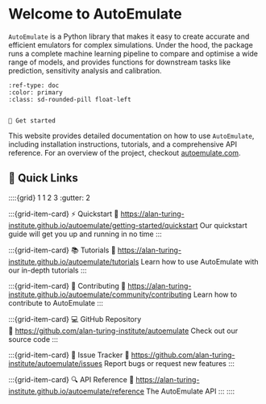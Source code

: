# Welcome to AutoEmulate

`AutoEmulate` is a Python library that makes it easy to create accurate and efficient emulators for complex simulations. Under the hood, the package runs a complete machine learning pipeline to compare and optimise a wide range of models, and provides functions for downstream tasks like prediction, sensitivity analysis and calibration.

```{button-ref} getting-started/index
:ref-type: doc
:color: primary
:class: sd-rounded-pill float-left


🚀 Get started
```

This website provides detailed documentation on how to use `AutoEmulate`, including installation instructions, tutorials, and a comprehensive API reference.
For an overview of the project, checkout [autoemulate.com](https://autoemulate.com).

## 🔗 Quick Links

::::{grid} 1 1 2 3
:gutter: 2

:::{grid-item-card} ⚡ Quickstart
:link: https://alan-turing-institute.github.io/autoemulate/getting-started/quickstart
Our quickstart guide will get you up and running in no time
:::

:::{grid-item-card} 📚 Tutorials
:link: https://alan-turing-institute.github.io/autoemulate/tutorials
Learn how to use AutoEmulate with our in-depth tutorials
:::

:::{grid-item-card} 👥 Contributing
:link: https://alan-turing-institute.github.io/autoemulate/community/contributing
Learn how to contribute to AutoEmulate
:::

:::{grid-item-card} 💻 GitHub Repository  
:link: https://github.com/alan-turing-institute/autoemulate
Check out our source code
:::

:::{grid-item-card} 🐛 Issue Tracker
:link: https://github.com/alan-turing-institute/autoemulate/issues
Report bugs or request new features
:::

:::{grid-item-card} 🔍 API Reference
:link: https://alan-turing-institute.github.io/autoemulate/reference
The AutoEmulate API
:::
::::
